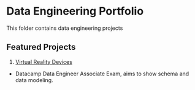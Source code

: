 # Data Engineering Portfolio
This folder contains data engineering projects

## Featured Projects

1. [Virtual Reality Devices](https://github.com/mauro-cesar-bh/data-engineering/tree/main/virtual-reality-device)
- Datacamp Data Engineer Associate Exam, aims to show schema and data modeling.

